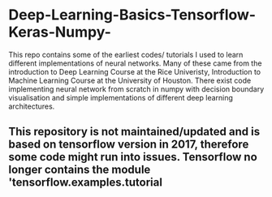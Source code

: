 # Deep-Learning-Basics-Tensorflow-Keras-Numpy-


This repo contains some of the earliest codes/ tutorials I used to learn different implementations of neural networks. Many of these came from the introduction to Deep Learning Course at the Rice Univeristy, Introduction to Machine Learning Course at the University of Houston. There exist code implementing neural network from scratch in numpy with decision boundary visualisation and simple implementations of different deep learning architectures. 

## This repository is not maintained/updated and is based on tensorflow version in 2017, therefore some code might run into issues.  Tensorflow no longer contains the module 'tensorflow.examples.tutorial
